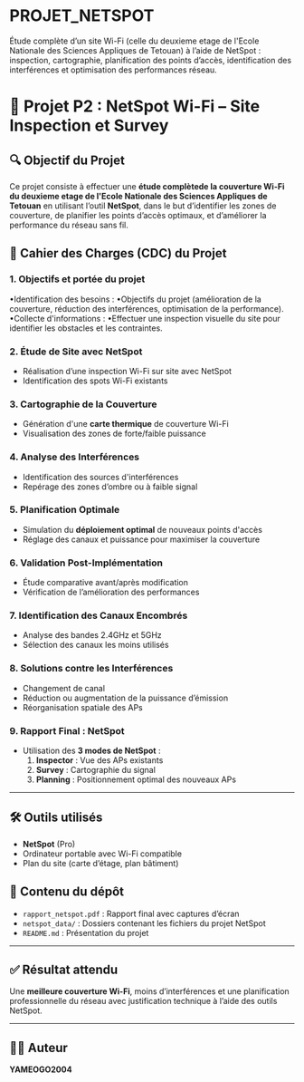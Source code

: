 # PROJET_NETSPOT
Étude complète d’un site Wi-Fi (celle du deuxieme etage de l'Ecole Nationale des Sciences Appliques de Tetouan) à l’aide de NetSpot : inspection, cartographie, planification des points d’accès, identification des interférences et optimisation des performances réseau.

# 📡 Projet P2 : NetSpot Wi-Fi – Site Inspection et Survey

## 🔍 Objectif du Projet
Ce projet consiste à effectuer une **étude complètede la couverture Wi-Fi du deuxieme etage de l'Ecole Nationale des Sciences Appliques de Tetouan** en utilisant l’outil **NetSpot**, dans le but d’identifier les zones de couverture, de planifier les points d’accès optimaux, et d’améliorer la performance du réseau sans fil.


## 📌 Cahier des Charges (CDC) du Projet

### 1. Objectifs et portée du projet
•Identification des besoins :
•Objectifs du projet (amélioration de la couverture, réduction des interférences, optimisation de la performance).
•Collecte d'informations :
•Effectuer une inspection visuelle du site pour identifier les obstacles et les contraintes.

### 2. Étude de Site avec NetSpot
- Réalisation d’une inspection Wi-Fi sur site avec NetSpot
- Identification des spots Wi-Fi existants

### 3. Cartographie de la Couverture
- Génération d'une **carte thermique** de couverture Wi-Fi
- Visualisation des zones de forte/faible puissance

### 4. Analyse des Interférences
- Identification des sources d'interférences
- Repérage des zones d’ombre ou à faible signal

### 5. Planification Optimale
- Simulation du **déploiement optimal** de nouveaux points d'accès
- Réglage des canaux et puissance pour maximiser la couverture

### 6. Validation Post-Implémentation
- Étude comparative avant/après modification
- Vérification de l’amélioration des performances

### 7. Identification des Canaux Encombrés
- Analyse des bandes 2.4GHz et 5GHz
- Sélection des canaux les moins utilisés

### 8. Solutions contre les Interférences
- Changement de canal
- Réduction ou augmentation de la puissance d’émission
- Réorganisation spatiale des APs

### 9. Rapport Final : NetSpot
- Utilisation des **3 modes de NetSpot** :
  1. **Inspector** : Vue des APs existants
  2. **Survey** : Cartographie du signal
  3. **Planning** : Positionnement optimal des nouveaux APs
     
---

## 🛠 Outils utilisés
- **NetSpot** (Pro)
- Ordinateur portable avec Wi-Fi compatible
- Plan du site (carte d’étage, plan bâtiment)

## 📂 Contenu du dépôt
- `rapport_netspot.pdf` : Rapport final avec captures d’écran
- `netspot_data/` : Dossiers contenant les fichiers du projet NetSpot
- `README.md` : Présentation du projet

---

## ✅ Résultat attendu
Une **meilleure couverture Wi-Fi**, moins d’interférences et une planification professionnelle du réseau avec justification technique à l’aide des outils NetSpot.

---

## 👨‍🏫 Auteur
**YAMEOGO2004**
